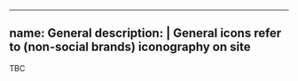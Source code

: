 
---
name: General
description: |
  General icons refer to (non-social brands) iconography on site
---
TBC